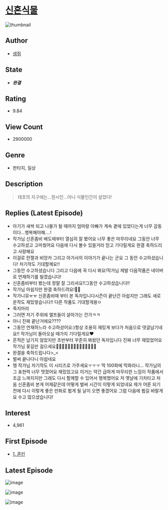 # [신혼식물](https://comic.naver.com/bestChallenge/list?titleId=797176)
![thumbnail](https://image-comic.pstatic.net/user_contents_data/challenge_comic/2023/05/24/328744/upload_4134927221244965168_480x623.jpeg)

## Author
- [생쥐](https://comic.naver.com/artistTitle?id=328744)

## State
- ***완결***

## Rating
- 9.84

## View Count
- 2900000

## Genre
- 판타지, 일상

## Description
> 태초의 지구에는...원시인...아니 식물인간이 살았다!

## Replies (Latest Episode)
- 아기가 새싹 되고 나물가 될 때까지 엄마랑 아빠가 계속 곁에 있었다는게 너무 감동이다...행복해야해....!
- 작가님 신혼좀비 배도때부터 열심히 잘 봤어요 너무 좋은 마무리네요 그동안 너무 수고하셨고 고마웠어요 다음에 다시 볼수 있을거라 믿고 기다릴게요 완결 축하드리고 사랑해요
- 이걸로 란젤과 비앙카 그리고 아가사의 이야기가 끝나는 군요 그 동안 수고하셨습니다! 차기작도 기대할께요!!
- 그동안 수고하셨습니다 그리고 다음에 꼭 다시 봐요!작가님 제발 다음작품은 네이버로 연재하기를 빌겠습니다!
- 신혼좀비부터 봤는데 정말 잘 그리셔요!!그동안 수고하셨습니다!!
- 작가님 아쉽지만 완결 축하드려요!🎉🎉
- 작가니뮤ㅠㅠ 신혼좀비때 부터 본 독자입니다시즌이 끝난건 아쉽지만 그래도 새로운작도 재밌엏습니다!! 다른 작품도 기대할게용ㅇ
- 죽지마라
- 그러면 저기 주위에 엘프들이 살아가는 건가ㅋㅋ
- 아니 진짜 끝난거에요????
- 그동안 연재하느라 수고하셨어요:)항상 조용히 재밌게 보다가 처음으로 댓글남기네요!! 작가님이 돌아오실 때가지 기다릴게요❤️
- 흔적은 남기지 않았지만 초반부터 꾸준히 봐왔던 독자입니다 진짜 너무 재밌었어요 작가님 꽃길만 걸으세요🌸💐🌼🌸🌸💐🌼💐🌸💖🌸💐🌼🌸
- 완결을 축하드립나다>_<
- 벌써 끝나다니 아쉽네요
- 헹 작가님 차기작도 이 시리즈로 가주세요ㅜㅜㅜ 딱 100화에 막화라니... 작가님의 그 표현력 너무 멋졌어요 재밌었고요 이거는 약간 급하게 마무리한 느낌이 작품에서 조금 느껴지지만 그래도 다시 함께할 수 있어서 행복했어요 저 옛날에 기차타고 처음 신혼좀비 본게 어제같은데 어떻게 벌써 시간이 이렇게 되었네요 제가 어른 되기 전에 다시 이렇게 좋은 만화로 뵙게 될 날이 오면 좋겠어요 그럼 다음에 뵙길 바랄게요 수고 많으셨습니다!

## Interest
- 4,961

## First Episode
- [1. 혼인](https://comic.naver.com/bestChallenge/detail?titleId=797176&no=1)

## Latest Episode
![image](https://image-comic.pstatic.net/user_contents_data/challenge_comic/2023/01/20/328744/upload_3617342000203117368.jpeg)

![image](https://image-comic.pstatic.net/user_contents_data/challenge_comic/2023/01/20/328744/upload_7365698987463620663.jpeg)

![image](https://image-comic.pstatic.net/user_contents_data/challenge_comic/2023/01/20/328744/upload_7017505855615689524.jpeg)
